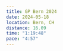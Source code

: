 ```yaml
---
title: GP Bern 2024
date: 2024-05-18
location: Bern, CH
distance: 16.09
time: "1:19:48"
pace: "4:57"
---
```

